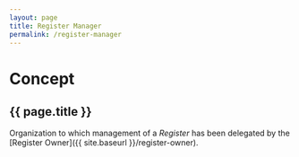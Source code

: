 ```yaml
---
layout: page
title: Register Manager
permalink: /register-manager
---
```

# Concept

## {{ page.title }}

Organization to which management of a _Register_ has been delegated by the [Register Owner]({{ site.baseurl }}/register-owner).
